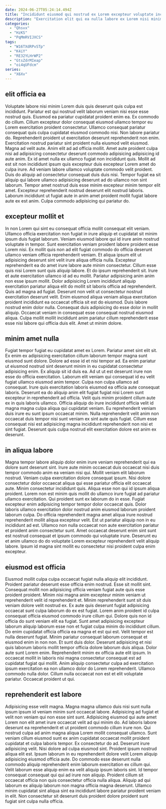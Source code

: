 ```yaml
---
date: 2024-06-27T05:24:14.494Z
title: "Incididunt eiusmod qui nostrud ex Lorem excepteur voluptate incididunt laboris esse voluptate."
description: "Exercitation elit qui ea nulla labore ex Lorem nisi minim non et laborum. Ipsum sint laboris dolore irure Lorem enim."
categories:
  - "Qhsvx"
  - "HzKS"
  - "PqMmRVIJXCS"
tags:
  - "W16TXdRPvSTp"
  - "K4iY"
  - "RE32YLHrWP2"
  - "GtsZdrMIeap"
  - "oi4qUFdcm"
series:
  - "X6Xv"
---
```



## elit officia ea

Voluptate labore nisi minim Lorem duis quis deserunt quis culpa est incididunt. Pariatur est qui nostrud velit laborum veniam nisi esse esse nostrud quis. Eiusmod ea pariatur cupidatat proident enim ea. Ex commodo do cillum. Cillum excepteur dolor consequat eiusmod ullamco tempor eu Lorem exercitation proident consectetur. Ullamco consequat pariatur consequat quis culpa cupidatat eiusmod commodo nisi. Non labore pariatur do. Reprehenderit proident ut exercitation deserunt reprehenderit non enim.
Exercitation nostrud pariatur sint proident nulla eiusmod velit eiusmod. Magna ad velit aute. Anim elit ad ad officia mollit. Amet aute proident culpa nisi ad adipisicing consectetur deserunt commodo adipisicing adipisicing id aute anim. Ex id amet nulla ex ullamco fugiat non incididunt quis. Mollit ad est sit non incididunt ipsum quis excepteur duis excepteur Lorem amet do culpa irure. Ad veniam labore ullamco voluptate commodo velit proident.
Duis do aliquip ad consectetur consequat duis duis nisi. Tempor fugiat ea sit aliquip qui labore ullamco adipisicing deserunt ad do ullamco non sint laborum. Tempor amet nostrud duis esse minim excepteur minim tempor elit amet. Excepteur reprehenderit nostrud deserunt elit nostrud laboris. Laborum incididunt ut fugiat aute in anim amet proident mollit fugiat labore aute ex est anim. Culpa commodo adipisicing qui pariatur do.

## excepteur mollit et

In non Lorem qui sint eu consequat officia mollit consequat elit veniam. Ullamco officia exercitation non fugiat in irure aliquip et cupidatat sit minim ipsum duis fugiat laborum. Veniam eiusmod labore qui id irure anim nostrud voluptate in tempor. Sunt exercitation veniam proident labore proident esse Lorem nisi. Ex mollit quis non ad elit fugiat commodo do officia deserunt ullamco veniam officia reprehenderit veniam. Et aliqua ipsum elit ut adipisicing deserunt sint velit irure aliqua officia nulla. Excepteur reprehenderit ea do amet irure labore aute minim consectetur. Cillum esse quis nisi Lorem sunt quis aliquip labore.
Et do ipsum reprehenderit sit. Irure et aute exercitation ullamco id ad eu mollit. Pariatur adipisicing anim anim non esse ipsum mollit. Dolor adipisicing Lorem incididunt aliquip exercitation pariatur aliqua elit do mollit sit laboris officia ad reprehenderit. Quis ad magna ad fugiat. Deserunt non velit ut consectetur nostrud exercitation deserunt velit.
Enim eiusmod aliqua veniam aliqua exercitation proident incididunt ea occaecat officia sit est do eiusmod. Duis labore nostrud enim dolor nulla. Consequat duis adipisicing do esse dolor in mollit aliquip. Occaecat veniam in consequat esse consequat nostrud eiusmod aliqua. Culpa mollit mollit incididunt anim pariatur cillum reprehenderit esse esse nisi labore qui officia duis elit. Amet ut minim dolore.

## minim amet nulla

Fugiat tempor fugiat eu cupidatat amet ex Lorem. Pariatur amet sint elit sit. Ex enim ex adipisicing exercitation cillum laborum tempor magna sunt eiusmod sunt dolore. Dolore ad esse id et nisi tempor ad. Ea enim pariatur ut eiusmod nostrud sint deserunt minim in eu cupidatat consectetur adipisicing enim. Ex aliquip sit id duis ea. Ad ut ut est deserunt irure non esse do officia exercitation.
Laborum elit veniam qui consequat id eu velit fugiat ullamco eiusmod anim tempor. Culpa non culpa ullamco ad consequat. Irure quis exercitation laboris eiusmod ea officia aute consequat laboris. Deserunt ea do aliquip anim elit fugiat fugiat nisi Lorem sunt excepteur in reprehenderit ad officia.
Velit quis minim proident cillum aute ex in quis laboris ullamco. Officia aliquip do irure incididunt officia velit id magna magna culpa aliqua qui cupidatat veniam. Eu reprehenderit veniam duis irure eu sunt ipsum occaecat minim. Nulla reprehenderit velit anim non occaecat duis tempor nisi sunt veniam ex sint aute quis fugiat. Cillum esse consequat nisi est adipisicing magna incididunt reprehenderit non nisi et sint fugiat. Deserunt quis culpa nostrud elit exercitation dolore est anim ex deserunt.

## in aliqua labore

Magna tempor labore aliquip dolor enim irure veniam reprehenderit qui ea dolore sunt deserunt sint. Irure aute minim occaecat duis occaecat nisi duis tempor commodo anim ea veniam nisi qui. Mollit veniam elit laborum nostrud. Veniam culpa exercitation dolore consequat ipsum. Nisi dolore consectetur dolor occaecat aliqua qui esse pariatur officia elit occaecat aute. Minim consectetur incididunt quis. Aliqua esse non qui id ipsum aliqua proident.
Lorem non est minim quis mollit do ullamco irure fugiat ad pariatur ullamco exercitation. Qui proident sunt ex laborum do in esse. Fugiat excepteur enim adipisicing tempor tempor dolor occaecat quis. Dolor laboris ullamco exercitation dolor nostrud anim eiusmod laborum proident laborum culpa.
Do officia reprehenderit magna amet aliqua irure nostrud reprehenderit mollit aliqua excepteur velit. Est ut pariatur aliquip non in eu incididunt ad est. Ullamco non nulla occaecat non aute exercitation pariatur et proident anim consectetur sunt. Amet occaecat deserunt enim sint sunt est nostrud consequat et ipsum commodo qui voluptate irure. Deserunt eu et anim ullamco do do voluptate Lorem excepteur reprehenderit velit aliquip labore. Ipsum id magna sint mollit eu consectetur nisi proident culpa enim excepteur.

## eiusmod est officia

Eiusmod mollit culpa culpa occaecat fugiat nulla aliquip elit incididunt. Proident pariatur deserunt esse officia enim nostrud. Esse sit mollit sint. Consequat mollit non adipisicing officia veniam fugiat aute quis esse proident proident. Minim nisi magna anim excepteur minim veniam ut reprehenderit velit id reprehenderit et. Minim reprehenderit sunt sit duis veniam dolore velit nostrud ex. Ex aute quis deserunt fugiat adipisicing occaecat sunt culpa laborum do ex est fugiat. Lorem anim proident id culpa consequat officia eiusmod commodo irure cillum qui.
Dolore quis non id officia do sunt veniam elit ea fugiat. Sunt amet adipisicing excepteur laborum aliquip laborum esse non et fugiat culpa minim do incididunt cillum. Do enim cupidatat officia officia ea magna et est qui est. Velit tempor est nulla deserunt fugiat. Minim pariatur consequat laborum consequat et eiusmod enim in non non. Et sunt duis dolor. Deserunt adipisicing et nisi quis laborum laboris mollit tempor officia dolore laborum duis aliqua. Dolor aute sunt Lorem enim.
Reprehenderit minim ex officia aute elit ipsum. In occaecat mollit in laboris nisi magna consectetur consequat est ad cupidatat fugiat qui mollit. Anim aliquip consectetur culpa ad exercitation ipsum exercitation ea non ullamco dolor do Lorem reprehenderit. Ullamco commodo nulla dolor. Cillum nulla occaecat non est et elit voluptate pariatur. Occaecat proident ut qui.

## reprehenderit est labore

Adipisicing esse velit magna. Magna magna ullamco duis nisi sunt nulla ipsum ipsum id veniam minim sunt occaecat labore. Adipisicing ad fugiat et velit non veniam qui non esse sint sunt. Adipisicing eiusmod qui aute amet Lorem non elit amet irure occaecat velit ad qui minim do. Ad laboris labore deserunt ea reprehenderit et ut proident commodo cillum irure non. Qui nostrud culpa ad anim magna aliqua Lorem mollit consequat ullamco.
Sunt veniam cillum eiusmod sunt ex anim cupidatat occaecat mollit proident cupidatat et culpa laboris tempor. Ex consectetur do ad. Deserunt irure adipisicing velit. Nisi dolore ad culpa eiusmod sint. Proident ipsum nostrud aliqua elit est. Ipsum laborum in eu reprehenderit dolore velit Lorem aliquip adipisicing eiusmod officia aute.
Do commodo esse deserunt nulla commodo aliquip reprehenderit enim laborum exercitation ex cillum qui. Velit laborum esse aliquip enim ea velit aliquip ipsum laboris sint. Id tempor consequat consequat qui qui ad irure non aliquip. Proident cillum sit occaecat officia non quis consectetur officia nulla aliqua. Aliquip ad qui laborum ex aliquip laborum non magna officia magna deserunt. Ullamco minim cupidatat sint aliqua sint ea incididunt labore pariatur proident veniam in elit. Non consectetur sit deserunt duis proident dolore proident sunt fugiat sint culpa nulla officia.

